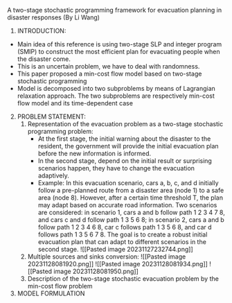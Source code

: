 A two-stage stochastic programming framework for evacuation planning in disaster responses (By Li Wang)
1. INTRODUCTION: 
- Main idea of this  reference is using two-stage SLP and integer program (SMIP) to construct the most efficient plan for evacuating people when the disaster come. 
- This is an uncertain problem, we have to deal with randomness.
- This paper proposed a min-cost flow model based on two-stage stochastic programming
- Model is decomposed into two subproblems by means of Lagrangian relaxation approach. The two subproblems are respectively min-cost flow model and its time-dependent case
2. PROBLEM STATEMENT:
	1. Representation of the evacuation problem as a two-stage stochastic programming problem:
		-  At the first stage, the initial warning about the disaster to the resident, the government will provide the initial evacuation plan before the new information is informed.
		- In the second stage, depend on the initial result or surprising scenarios happen, they have to change the evacuation adaptively.
		- Example: 
			In this evacuation scenario, cars a, b, c, and d initially follow a pre-planned route from a disaster area (node 1) to a safe area (node 8). However, after a certain time threshold T, the plan may adapt based on accurate road information. Two scenarios are considered: in scenario 1, cars a and b follow path 1 2 3 4 7 8, and cars c and d follow path 1 3 5 6 8; in scenario 2, cars a and b follow path 1 2 3 4 6 8, car c follows path 1 3 5 6 8, and car d follows path 1 3 5 6 7 8. The goal is to create a robust initial evacuation plan that can adapt to different scenarios in the second stage.
			![[Pasted image 20231127232744.png]]
	2. Multiple sources and sinks conversion: 
		 ![[Pasted image 20231128081920.png]] ![[Pasted image 20231128081934.png]] ![[Pasted image 20231128081950.png]] 
	1. Description of the two-stage stochastic evacuation problem by the min-cost flow problem
2. MODEL FORMULATION